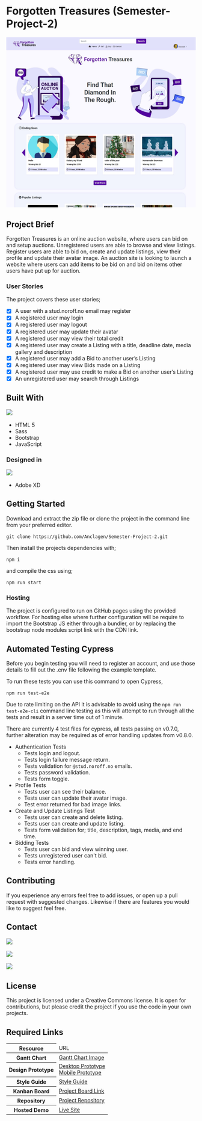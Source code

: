 # Forgotten Treasures (Semester-Project-2)

![Homepage Preview](/planning_and_design/images/site_readme_image.jpg)

## Project Brief

Forgotten Treasures is an online auction website, where users can bid on and setup auctions. Unregistered users are able to browse and view listings. Register users are able to bid on, create and update listings, view their profile and update their avatar image.
An auction site is looking to launch a website where users can add items to be bid on and bid on items other users have put up for auction.

### User Stories

The project covers these user stories;

- [x] A user with a stud.noroff.no email may register
- [x] A registered user may login
- [x] A registered user may logout
- [x] A registered user may update their avatar
- [x] A registered user may view their total credit
- [x] A registered user may create a Listing with a title, deadline date, media gallery and description
- [x] A registered user may add a Bid to another user’s Listing
- [x] A registered user may view Bids made on a Listing
- [x] A registered user may use credit to make a Bid on another user’s Listing
- [x] An unregistered user may search through Listings

## Built With

<img src="https://skillicons.dev/icons?i=html,sass,js,bootstrap"/>

- HTML 5
- Sass
- Bootstrap
- JavaScript

### Designed in

<img src="https://skillicons.dev/icons?i=xd"/>

- Adobe XD

## Getting Started

Download and extract the zip file or clone the project in the command line from your preferred editor.

```
git clone https://github.com/Anclagen/Semester-Project-2.git
```

Then install the projects dependencies with;

```
npm i
```

and compile the css using;

```
npm run start
```

### Hosting

The project is configured to run on GitHub pages using the provided workflow. For hosting else where further configuration will be require to import the Bootstrap JS either through a bundler, or by replacing the bootstrap node modules script link with the CDN link.

## Automated Testing Cypress

Before you begin testing you will need to register an account, and use those details to fill out the .env file following the example template.

To run these tests you can use this command to open Cypress,

```
npm run test-e2e
```

Due to rate limiting on the API it is advisable to avoid using the `npm run test-e2e-cli` command line testing as this will attempt to run through all the tests and result in a server time out of 1 minute.

There are currently 4 test files for cypress, all tests passing on v0.7.0, further alteration may be required as of error handling updates from v0.8.0.

- Authentication Tests
  - Tests login and logout.
  - Tests login failure message return.
  - Tests validation for `@stud.noroff.no` emails.
  - Tests password validation.
  - Tests form toggle.
- Profile Tests
  - Tests user can see their balance.
  - Tests user can update their avatar image.
  - Test error returned for bad image links.
- Create and Update Listings Test
  - Tests user can create and delete listing.
  - Tests user can create and update listing.
  - Tests form validation for; title, description, tags, media, and end time.
- Bidding Tests
  - Tests user can bid and view winning user.
  - Tests unregistered user can't bid.
  - Tests error handling.

## Contributing

If you experience any errors feel free to add issues, or open up a pull request with suggested changes. Likewise if there are features you would like to suggest feel free.

## Contact

[<img src="https://img.shields.io/badge/Discord-7289DA?style=for-the-badge&logo=discord&logoColor=white">](https://discordapp.com/users/178264761199362048)

[<img src="https://img.shields.io/badge/LinkedIn-0077B5?style=for-the-badge&logo=linkedin&logoColor=white">](https://www.linkedin.com/in/alexander-barrett-64568a47/)

[<img src="https://img.shields.io/badge/Gmail-D14836?style=for-the-badge&logo=gmail&logoColor=white">](mailto:alexanderbarrett189@gmail.com)

## License

This project is licensed under a Creative Commons license. It is open for contributions, but please credit the project if you use the code in your own projects.

## Required Links

<table>
  <thead>
    <tr>
      <th>Resource</th>
      <td>URL</td>
    </tr>
  </thead>
  <tbody>
    <tr>
      <th>Gantt Chart</th>
      <td><a href="https://raw.githubusercontent.com/Anclagen/Semester-Project-2/main/planning_and_design/Gantt%20Chart%20Images/TeamGanttChart.jpg">Gantt Chart Image</a></td>
    </tr>
    <tr>
      <th>Design Prototype</th>
      <td><a href="https://xd.adobe.com/view/a6dadd77-9ac4-4eb6-8244-130bfa0a4ade-f389/">Desktop Prototype</a> </br>
      <a href="https://xd.adobe.com/view/1672b6ba-0ca5-42ce-8288-6eb261c44223-4321/">Mobile Prototype</a></td>
    </tr>
    <tr>
      <th>Style Guide</th>
      <td><a href="https://xd.adobe.com/view/666988e0-4582-49ce-b57f-dae078f5507c-333a/">Style Guide</a></td>
    </tr>
    <tr>
      <th>Kanban Board</th>
      <td><a href="https://github.com/users/Anclagen/projects/2/views/6?layout=board">Project Board Link</a></td>
    </tr>
    <tr>
      <th>Repository</th>
      <td><a href="https://github.com/Anclagen/Semester-Project-2">Project Repository</a></td>
    </tr>
    <tr>
      <th>Hosted Demo</th>
      <td><a href="https://anclagen.github.io/Semester-Project-2/">Live Site</a></td>
    </tr>
  </tbody>
</table>
